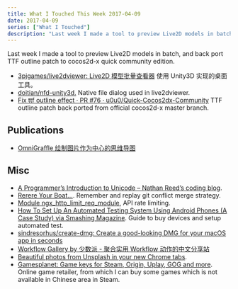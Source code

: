 ```yaml
---
title: What I Touched This Week 2017-04-09
date: 2017-04-09
series: ["What I Touched"]
description: "Last week I made a tool to preview Live2D models in batch, and back port TTF outline patch to cocos2d-x quick community edition."
---
```


Last week I made a tool to preview Live2D models in batch, and back port TTF outline patch to cocos2d-x quick community edition.

- [3pjgames/live2dviewer: Live2D 模型批量查看器][1] 使用 Unity3D 实现的桌面工具。
- [doitian/nfd-unity3d.][2] Native file dialog used in live2dviewer.
- [Fix ttf outline effect · PR #76 · u0u0/Quick-Cocos2dx-Community][3] TTF outline patch back ported from official cocos2d-x master branch.

<!--more-->

## Publications

- [OmniGraffle 绘制图片作为中心的思维导图][4]

## Misc

- [A Programmer’s Introduction to Unicode – Nathan Reed’s coding blog][5].
- [Rerere Your Boat…][6]. Remember and replay git conflict merge strategy.
- [Module ngx\_http\_limit\_req\_module][7], API rate limiting.
- [How To Set Up An Automated Testing System Using Android Phones (A Case Study) via Smashing Magazine][8]. Guide to buy devices and setup automated test.
- [sindresorhus/create-dmg: Create a good-looking DMG for your macOS app in seconds][9]
- [Workflow Gallery by 少数派 - 聚合实用 Workflow 动作的中文分享站][10]
- [Beautiful photos from Unsplash in your new Chrome tabs][11].
- [Gamesplanet: Game keys for Steam, Origin, Uplay, GOG and more][12]. Online game retailer, from which I can buy some games which is not available in Chinese area in Steam.

[1]:	https://github.com/3pjgames/live2dviewer
[2]:	https://github.com/doitian/nfd-unity3d
[3]:	https://github.com/u0u0/Quick-Cocos2dx-Community/pull/76
[4]:	http://blog.iany.me/zh/2017/04/mindmap-with-image-as-center-topic/
[5]:	https://t.co/FHNUOVHc7C
[6]:	https://git-scm.com/blog/2010/03/08/rerere.html
[7]:	http://nginx.org/en/docs/http/ngx_http_limit_req_module.html
[8]:	https://www.smashingmagazine.com/2017/04/automated-testing-system-android-phones/
[9]:	https://github.com/sindresorhus/create-dmg
[10]:	http://workflow.sspai.com/#/main/workflow
[11]:	https://t.co/pUDwfCpyKy
[12]:	https://uk.gamesplanet.com/

